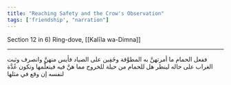 ```yaml
---
title: "Reaching Safety and the Crow's Observation"
tags: ['friendship', "narration"]
---
```


 Section 12 in 6) Ring-dove, [[Kalīla wa-Dimna]]

---
ففعل الحمام ما أمرتهنَّ به المطوَّقة وخَفِين على الصياد فأيس منهنَّ وانصرف وثبت الغراب على حاله لينظر هل للحمام من حيلة للخروج مما هنَّ فيه فيتعلَّمها وتكون عُدَّة لنفسه إن وقع في مثلها
